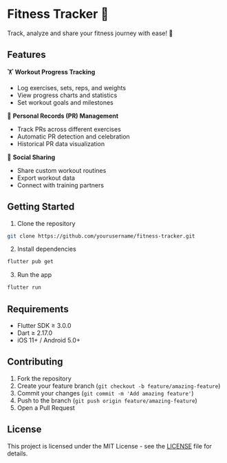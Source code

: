 # Fitness Tracker 💪

Track, analyze and share your fitness journey with ease! 📱

## Features

🏋️ **Workout Progress Tracking**
- Log exercises, sets, reps, and weights
- View progress charts and statistics
- Set workout goals and milestones

💯 **Personal Records (PR) Management**
- Track PRs across different exercises
- Automatic PR detection and celebration
- Historical PR data visualization

🤝 **Social Sharing**
- Share custom workout routines
- Export workout data
- Connect with training partners

## Getting Started

1. Clone the repository
```bash
git clone https://github.com/yourusername/fitness-tracker.git
```

2. Install dependencies
```bash
flutter pub get
```

3. Run the app
```bash
flutter run
```

## Requirements

- Flutter SDK ≥ 3.0.0
- Dart ≥ 2.17.0
- iOS 11+ / Android 5.0+

## Contributing

1. Fork the repository
2. Create your feature branch (`git checkout -b feature/amazing-feature`)
3. Commit your changes (`git commit -m 'Add amazing feature'`)
4. Push to the branch (`git push origin feature/amazing-feature`)
5. Open a Pull Request

## License

This project is licensed under the MIT License - see the [LICENSE](LICENSE) file for details.